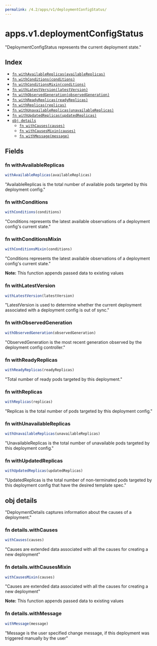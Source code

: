```yaml
---
permalink: /4.2/apps/v1/deploymentConfigStatus/
---
```


# apps.v1.deploymentConfigStatus

"DeploymentConfigStatus represents the current deployment state."

## Index

* [`fn withAvailableReplicas(availableReplicas)`](#fn-withavailablereplicas)
* [`fn withConditions(conditions)`](#fn-withconditions)
* [`fn withConditionsMixin(conditions)`](#fn-withconditionsmixin)
* [`fn withLatestVersion(latestVersion)`](#fn-withlatestversion)
* [`fn withObservedGeneration(observedGeneration)`](#fn-withobservedgeneration)
* [`fn withReadyReplicas(readyReplicas)`](#fn-withreadyreplicas)
* [`fn withReplicas(replicas)`](#fn-withreplicas)
* [`fn withUnavailableReplicas(unavailableReplicas)`](#fn-withunavailablereplicas)
* [`fn withUpdatedReplicas(updatedReplicas)`](#fn-withupdatedreplicas)
* [`obj details`](#obj-details)
  * [`fn withCauses(causes)`](#fn-detailswithcauses)
  * [`fn withCausesMixin(causes)`](#fn-detailswithcausesmixin)
  * [`fn withMessage(message)`](#fn-detailswithmessage)

## Fields

### fn withAvailableReplicas

```ts
withAvailableReplicas(availableReplicas)
```

"AvailableReplicas is the total number of available pods targeted by this deployment config."

### fn withConditions

```ts
withConditions(conditions)
```

"Conditions represents the latest available observations of a deployment config's current state."

### fn withConditionsMixin

```ts
withConditionsMixin(conditions)
```

"Conditions represents the latest available observations of a deployment config's current state."

**Note:** This function appends passed data to existing values

### fn withLatestVersion

```ts
withLatestVersion(latestVersion)
```

"LatestVersion is used to determine whether the current deployment associated with a deployment config is out of sync."

### fn withObservedGeneration

```ts
withObservedGeneration(observedGeneration)
```

"ObservedGeneration is the most recent generation observed by the deployment config controller."

### fn withReadyReplicas

```ts
withReadyReplicas(readyReplicas)
```

"Total number of ready pods targeted by this deployment."

### fn withReplicas

```ts
withReplicas(replicas)
```

"Replicas is the total number of pods targeted by this deployment config."

### fn withUnavailableReplicas

```ts
withUnavailableReplicas(unavailableReplicas)
```

"UnavailableReplicas is the total number of unavailable pods targeted by this deployment config."

### fn withUpdatedReplicas

```ts
withUpdatedReplicas(updatedReplicas)
```

"UpdatedReplicas is the total number of non-terminated pods targeted by this deployment config that have the desired template spec."

## obj details

"DeploymentDetails captures information about the causes of a deployment."

### fn details.withCauses

```ts
withCauses(causes)
```

"Causes are extended data associated with all the causes for creating a new deployment"

### fn details.withCausesMixin

```ts
withCausesMixin(causes)
```

"Causes are extended data associated with all the causes for creating a new deployment"

**Note:** This function appends passed data to existing values

### fn details.withMessage

```ts
withMessage(message)
```

"Message is the user specified change message, if this deployment was triggered manually by the user"